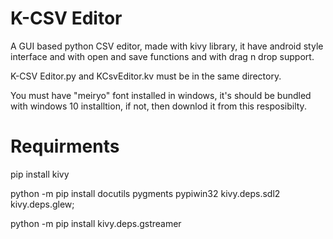 # K-CSV Editor
A GUI based python CSV editor, made with kivy library, it have android style interface and with open and save functions and with drag n drop support.

K-CSV Editor.py and KCsvEditor.kv must be in the same directory.

You must have "meiryo" font installed in windows, it's should be bundled with windows 10 installtion, if not, then downlod it from this resposibilty.

# Requirments

pip install kivy

python -m pip install docutils pygments pypiwin32 kivy.deps.sdl2 kivy.deps.glew;

python -m pip install kivy.deps.gstreamer
